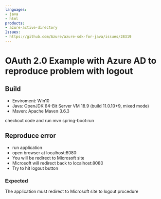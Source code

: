 ```yaml
---
languages:
- java
- html
products:
- azure-active-directory
Issues:
- https://github.com/Azure/azure-sdk-for-java/issues/28319
---
```


# OAuth 2.0 Example with Azure AD to reproduce problem with logout

## Build

* Enviroment: Win10
* Java: OpenJDK 64-Bit Server VM 18.9 (build 11.0.10+9, mixed mode)
* Maven: Apache Maven 3.6.3

checkout code and run mvn spring-boot:run

## Reproduce error

* run application
* open browser at localhost:8080
* You will be redirect to Microsoft site
* Microsoft will redirect back to localhost:8080
* Try to hit logout button

### Expected

The application must redirect to Microsoft site to logout procedure
